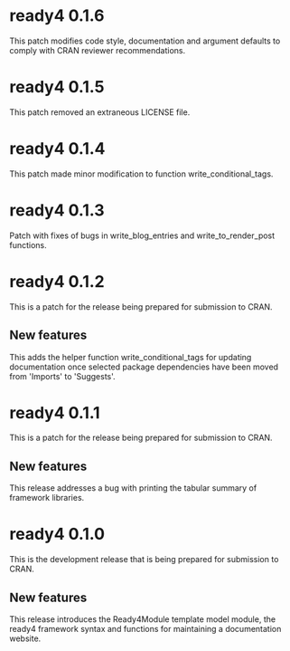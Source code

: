 # ready4 0.1.6
This patch modifies code style, documentation and argument defaults to comply with CRAN reviewer recommendations.

# ready4 0.1.5
This patch removed an extraneous LICENSE file.

# ready4 0.1.4
This patch made minor modification to function write_conditional_tags.

# ready4 0.1.3

Patch with fixes of bugs in write_blog_entries and write_to_render_post functions.

# ready4 0.1.2

This is a patch for the release being prepared for submission to CRAN.

## New features

This adds the helper function write_conditional_tags for updating documentation once selected package dependencies have been moved from 'Imports' to 'Suggests'.

# ready4 0.1.1
This is a patch for the release being prepared for submission to CRAN.

## New features

This release addresses a bug with printing the tabular summary of framework libraries.

# ready4 0.1.0

This is the development release that is being prepared for submission to CRAN.

## New features

This release introduces the Ready4Module template model module, the ready4 framework syntax and functions for maintaining a documentation website.
